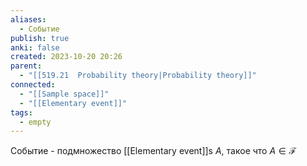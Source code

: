 ```yaml
---
aliases:
  - Cобытие
publish: true
anki: false
created: 2023-10-20 20:26
parent:
  - "[[519.21  Probability theory|Probability theory]]"
connected:
  - "[[Sample space]]"
  - "[[Elementary event]]"
tags:
  - empty
---
```

Событие - подмножество [[Elementary event]]s $А$, такое что $A \in \mathcal{F}$















